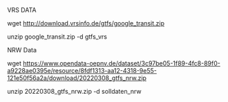 VRS DATA

wget http://download.vrsinfo.de/gtfs/google_transit.zip

unzip google_transit.zip -d gtfs_vrs

NRW Data

wget https://www.opendata-oepnv.de/dataset/3c97be05-1f89-4fc8-89f0-a9228ae0395e/resource/8fdf1313-aa12-4318-9e55-121e50f56a2a/download/20220308_gtfs_nrw.zip

unzip 20220308_gtfs_nrw.zip -d solldaten_nrw

